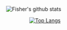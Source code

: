 ![Fisher's github stats](https://github-readme-stats.vercel.app/api?username=fisher60&show_icons=true&theme=synthwave)


&nbsp;&nbsp;&nbsp;&nbsp;&nbsp;&nbsp;&nbsp;&nbsp;&nbsp;&nbsp;&nbsp;&nbsp;&nbsp;&nbsp;&nbsp;&nbsp;[![Top Langs](https://github-readme-stats.vercel.app/api/top-langs/?username=fisher60&exclude_repo=ShootyBlade,Unity-RTS&layout=compact&theme=synthwave)](https://github.com/anuraghazra/github-readme-stats)
